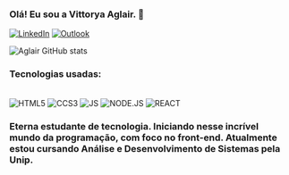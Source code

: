 ###  Olá! Eu sou a Vittorya Aglair. 🌟

[![LinkedIn](https://img.shields.io/badge/LinkedIn-0077B5?style=for-the-badge&logo=linkedin&logoColor=white)]()
[![Outlook](https://img.shields.io/badge/Microsoft_Outlook-0078D4?style=for-the-badge&logo=microsoft-outlook&logoColor=white)]()

![Aglair GitHub stats](https://github-readme-stats.vercel.app/api?username=aglairgb&show_icons=true&theme=synthwave)

### Tecnologias usadas:
<div style="display: inline_block"> <br>
<img alt="HTML5" src="https://img.shields.io/badge/HTML5-E34F26?style=for-the-badge&logo=html5&logoColor=white">
<img alt="CCS3" src="https://img.shields.io/badge/CSS3-1572B6?style=for-the-badge&logo=css3&logoColor=white">
<img alt="JS" src="https://img.shields.io/badge/JavaScript-F7DF1E?style=for-the-badge&logo=javascript&logoColor=black">
<img alt="NODE.JS" src="https://img.shields.io/badge/Node.js-43853D?style=for-the-badge&logo=node.js&logoColor=white">
<img alt="REACT" src="https://img.shields.io/badge/React-20232A?style=for-the-badge&logo=react&logoColor=61DAFB">
</div>

### Eterna estudante de tecnologia. Iniciando nesse incrível mundo da programação, com foco no front-end. Atualmente estou cursando Análise e Desenvolvimento de Sistemas pela Unip.
